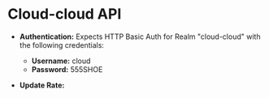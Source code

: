 # Cloud-cloud API

* **Authentication:** Expects HTTP Basic Auth for Realm "cloud-cloud" with the following credentials:
  * **Username:** cloud
  * **Password:** 555SHOE

* **Update Rate:** 